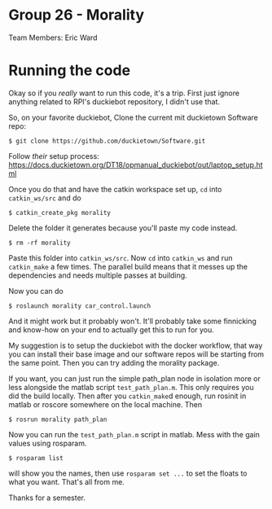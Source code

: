 # Group 26 - Morality
Team Members: Eric Ward

# Running the code

Okay so if you *really* want to run this code, it's a trip. First just ignore anything related to RPI's duckiebot repository, I didn't use that.

So, on your favorite duckiebot,
Clone the current mit duckietown Software repo:

    $ git clone https://github.com/duckietown/Software.git

Follow *their* setup process: https://docs.duckietown.org/DT18/opmanual_duckiebot/out/laptop_setup.html

Once you do that and have the catkin workspace set up, `cd` into `catkin_ws/src` and do 

    $ catkin_create_pkg morality

Delete the folder it generates because you'll paste my code instead.

    $ rm -rf morality

Paste this folder into `catkin_ws/src`. Now `cd` into `catkin_ws` and run `catkin_make` a few times. The parallel build means that it messes up the dependencies and needs multiple passes at building.

Now you can do

    $ roslaunch morality car_control.launch
    
And it might work but it probably won't. It'll probably take some finnicking and know-how on your end to actually get this to run for you.

My suggestion is to setup the duckiebot with the docker workflow, that way you can install their base image and our software repos will be starting from the same point.
Then you can try adding the morality package.

If you want, you can just run the simple path_plan node in isolation more or less alongside the matlab script `test_path_plan.m`.
This only requires you did the build locally. Then after you `catkin_make`d enough, run rosinit in matlab or roscore somewhere on the local machine. Then

    $ rosrun morality path_plan
 
Now you can run the `test_path_plan.m` script in matlab. Mess with the gain values using rosparam.

    $ rosparam list
    
will show you the names, then use `rosparam set ...` to set the floats to what you want.
That's all from me.

Thanks for a semester.
